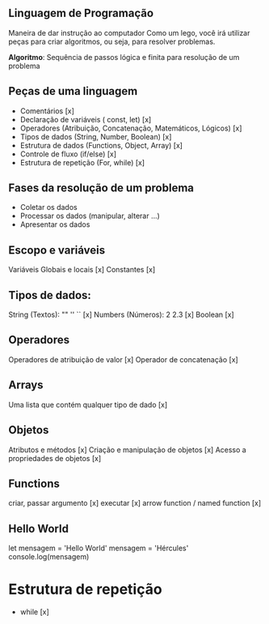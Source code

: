 ## Linguagem de Programação
Maneira de dar instrução ao computador
Como um lego, você irá utilizar peças para criar algoritmos, ou seja, para resolver problemas.

**Algoritmo**: Sequência de passos lógica e finita para resolução de um problema

## Peças de uma linguagem
- Comentários [x]
- Declaração de variáveis ( const, let) [x]
- Operadores (Atribuição, Concatenação, Matemáticos, Lógicos) [x]
- Tipos de dados (String, Number, Boolean) [x]
- Estrutura de dados (Functions, Object, Array) [x]
- Controle de fluxo (if/else) [x]
- Estrutura de repetição (For, while) [x]

## Fases da resolução de um problema
- Coletar os dados
- Processar os dados (manipular, alterar ...)
- Apresentar os dados

## Escopo e variáveis
Variáveis Globais e locais [x]
Constantes [x]

## Tipos de dados: 
String (Textos): "" '' `` [x]
Numbers (Números): 2 2.3 [x]
Boolean [x]

## Operadores 
Operadores de atribuição de valor [x]
Operador de concatenação [x]

## Arrays
Uma lista que contém qualquer tipo de dado [x]

## Objetos
Atributos e métodos [x]
Criação e manipulação de objetos [x]
Acesso a propriedades de objetos [x]

## Functions
criar, passar argumento [x]
executar [x]
arrow function / named function [x]


## Hello World 
let mensagem = 'Hello World'
mensagem = 'Hércules'
console.log(mensagem)

# Estrutura de repetição 
- while [x]